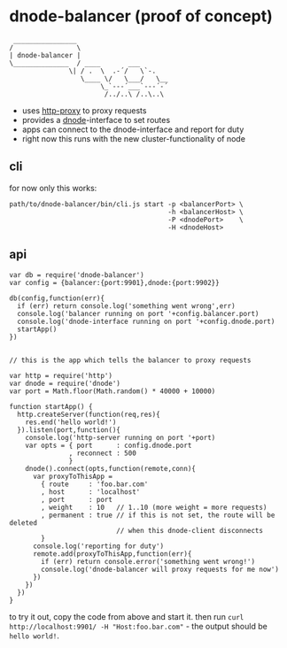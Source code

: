 # dnode-balancer (proof of concept)
     ________________
    /                \
    | dnode-balancer |
    \______________  / ____       ___
                   \| / .  \  .-´/   \`-.
                      \____ \/   \___/   \__
                           \_`---´___`---´-´
                            /../..\ /..\..\
                            
* uses [http-proxy] to proxy requests
* provides a [dnode]-interface to set routes
* apps can connect to the dnode-interface and report for duty
* right now this runs with the new cluster-functionality of node

[http-proxy]: https://github.com/nodejitsu/node-http-proxy
[dnode]: https://github.com/substack/dnode

## cli

for now only this works:

    path/to/dnode-balancer/bin/cli.js start -p <balancerPort> \
                                            -h <balancerHost> \
                                            -P <dnodePort>    \
                                            -H <dnodeHost>

## api

    var db = require('dnode-balancer')
    var config = {balancer:{port:9901},dnode:{port:9902}}
    
    db(config,function(err){
      if (err) return console.log('something went wrong',err)
      console.log('balancer running on port '+config.balancer.port)
      console.log('dnode-interface running on port '+config.dnode.port)
      startApp()
    })
    
    
    // this is the app which tells the balancer to proxy requests

    var http = require('http')
    var dnode = require('dnode')
    var port = Math.floor(Math.random() * 40000 + 10000)
    
    function startApp() {
      http.createServer(function(req,res){
        res.end('hello world!')
      }).listen(port,function(){
        console.log('http-server running on port '+port)
        var opts = { port      : config.dnode.port 
                   , reconnect : 500  
                   }
        dnode().connect(opts,function(remote,conn){
          var proxyToThisApp =
            { route     : 'foo.bar.com'
            , host      : 'localhost'
            , port      : port
            , weight    : 10   // 1..10 (more weight = more requests)
            , permanent : true // if this is not set, the route will be deleted
                               // when this dnode-client disconnects
            }
          console.log('reporting for duty')
          remote.add(proxyToThisApp,function(err){
            if (err) return console.error('something went wrong!')
            console.log('dnode-balancer will proxy requests for me now')
          })
        })
      })
    }

to try it out, copy the code from above and start it. then run 
`curl http://localhost:9901/ -H "Host:foo.bar.com"` - the output should 
be `hello world!`.
    
